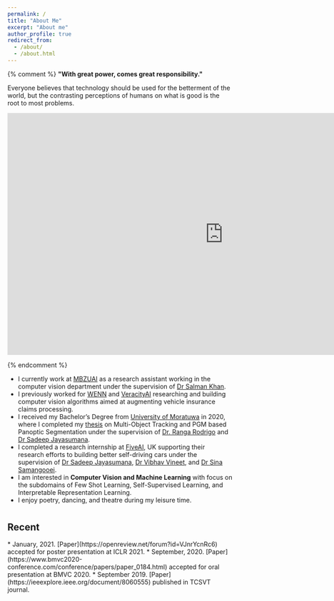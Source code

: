 ```yaml
---
permalink: /
title: "About Me"
excerpt: "About me"
author_profile: true
redirect_from: 
  - /about/
  - /about.html
---
```



{% comment %} 
**"With great power, comes great responsibility."** <br>

Everyone believes that technology should be used for the betterment of the world, but the contrasting perceptions of 
humans on what is good is the root to most problems.

<iframe width="966" height="543" src="https://www.youtube.com/embed/_m2dRDQEC1A" frameborder="0" allow="accelerometer; autoplay; clipboard-write; encrypted-media; gyroscope; picture-in-picture" allowfullscreen></iframe>
<br>

{% endcomment %}

* I currently work at [MBZUAI](https://mbzuai.ac.ae/) as a research assistant working in the computer vision department
under the supervision of [Dr Salman Khan](https://salman-h-khan.github.io/).
* I previously worked for [WENN](http://wenn.no) and [VeracityAI](http://veracityai.com/) researching and building 
computer vision algorithms aimed at augmenting vehicle insurance claims processing.
* I received my Bachelor’s Degree from [University of Moratuwa](https://uom.lk) in 
2020, where I completed my 
<a href="https://github.com/kahnchana/fyp_report/blob/master/main/thesis.pdf" target="_blank">thesis</a>
on Multi-Object Tracking and PGM based Panoptic Segmentation under the supervision of 
[Dr. Ranga Rodrigo](http://ranga.staff.uom.lk) and [Dr Sadeep Jayasumana](http://www.robots.ox.ac.uk/~sadeep/).
* I completed a research internship at [FiveAI](https://five.ai), UK supporting their research efforts to 
building better self-driving cars under the supervision of [Dr Sadeep Jayasumana](http://www.robots.ox.ac.uk/~sadeep/), 
[Dr Vibhav Vineet](http://vibhavvineet.info), and 
[Dr Sina Samangooei](https://scholar.google.com/citations?user=bOfKAGQAAAAJ&hl=en). 
* I am interested in **Computer Vision and Machine Learning** with focus on the 
subdomains of Few Shot Learning, Self-Supervised Learning, and Interpretable 
Representation Learning. 
* I enjoy poetry, dancing, and theatre during my leisure time. 

<h2 style="margin-top: 40px;"> Recent </h2>
* January, 2021. [Paper](https://openreview.net/forum?id=VJnrYcnRc6) accepted for poster presentation at ICLR 2021.
* September, 2020. [Paper](https://www.bmvc2020-conference.com/conference/papers/paper_0184.html) 
accepted for oral presentation at BMVC 2020. 
* September 2019. [Paper](https://ieeexplore.ieee.org/document/8060555) published in TCSVT journal. 
